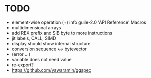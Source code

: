 TODO
====

* element-wise operation (+)
  info guile-2.0 'API Reference' Macros
* multidimensional arrays
* add REX prefix and SIB byte to more instructions
* jit labels, CALL, SIMD
* display should show internal structure
* conversion sequence <-> bytevector
* (error ...)
* variable does not need value
* re-export?
* https://github.com/yawaramin/ggspec
